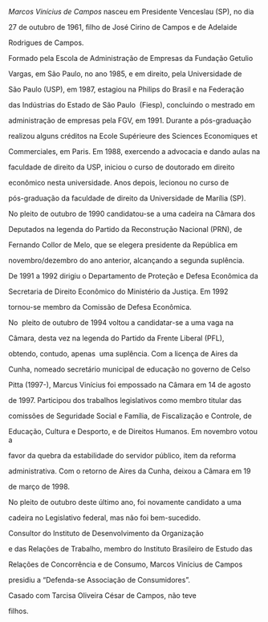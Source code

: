 

*Marcos Vinícius de Campos* nasceu em Presidente Venceslau (SP), no dia

27 de outubro de 1961, filho de José Cirino de Campos e de Adelaide

Rodrigues de Campos.



Formado pela Escola de Administração de Empresas da Fundação Getulio

Vargas, em São Paulo, no ano 1985, e em direito, pela Universidade de

São Paulo (USP), em 1987, estagiou na Philips do Brasil e na Federação

das Indústrias do Estado de São Paulo  (Fiesp), concluindo o mestrado em

administração de empresas pela FGV, em 1991. Durante a pós-graduação

realizou alguns créditos na Ecole Supérieure des Sciences Economiques et

Commerciales, em Paris. Em 1988, exercendo a advocacia e dando aulas na

faculdade de direito da USP, iniciou o curso de doutorado em direito

econômico nesta universidade. Anos depois, lecionou no curso de

pós-graduação da faculdade de direito da Universidade de Marília (SP).



No pleito de outubro de 1990 candidatou-se a uma cadeira na Câmara dos

Deputados na legenda do Partido da Reconstrução Nacional (PRN), de

Fernando Collor de Melo, que se elegera presidente da República em

novembro/dezembro do ano anterior, alcançando a segunda suplência.



De 1991 a 1992 dirigiu o Departamento de Proteção e Defesa Econômica da

Secretaria de Direito Econômico do Ministério da Justiça. Em 1992

tornou-se membro da Comissão de Defesa Econômica.



No  pleito de outubro de 1994 voltou a candidatar-se a uma vaga na

Câmara, desta vez na legenda do Partido da Frente Liberal (PFL),

obtendo, contudo, apenas  uma suplência. Com a licença de Aires da

Cunha, nomeado secretário municipal de educação no governo de Celso

Pitta (1997-), Marcus Vinícius foi empossado na Câmara em 14 de agosto

de 1997. Participou dos trabalhos legislativos como membro titular das

comissões de Seguridade Social e Família, de Fiscalização e Controle, de

Educação, Cultura e Desporto, e de Direitos Humanos. Em novembro votou a

favor da quebra da estabilidade do servidor público, item da reforma

administrativa. Com o retorno de Aires da Cunha, deixou a Câmara em 19

de março de 1998.



No pleito de outubro deste último ano, foi novamente candidato a uma

cadeira no Legislativo federal, mas não foi bem-sucedido.



Consultor do Instituto de Desenvolvimento da Organização

e das Relações de Trabalho, membro do Instituto Brasileiro de Estudo das

Relações de Concorrência e de Consumo, Marcos Vinícius de Campos

presidiu a “Defenda-se Associação de Consumidores”.



Casado com Tarcisa Oliveira César de Campos, não teve

filhos.



